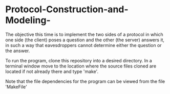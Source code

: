 # Protocol-Construction-and-Modeling-
The objective this time is to implement the two sides of a protocol in which one side (the client) poses a question and the other (the server) answers it, in such a way that eavesdroppers cannot determine either the question or the answer. 

To run the program, clone this repository into a desired directory.
In a terminal window move to the location where the source files cloned are
located if not already there and type 'make'.


Note that the file dependencies for the program can be viewed from the file 'MakeFile'


